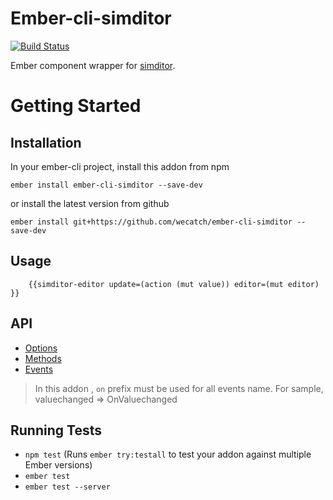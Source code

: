 # Ember-cli-simditor

[![Build Status](https://travis-ci.org/wecatch/ember-cli-simditor.svg?branch=master)](https://travis-ci.org/wecatch/ember-cli-simditor)

Ember component wrapper for [simditor](https://github.com/mycolorway/simditor).


# Getting Started

## Installation

In your ember-cli project, install this addon from npm 

```
ember install ember-cli-simditor --save-dev

```

or install the latest version from github

```
ember install git+https://github.com/wecatch/ember-cli-simditor --save-dev

```


## Usage

```
    {{simditor-editor update=(action (mut value)) editor=(mut editor) }}

```

## API

- [Options](http://simditor.tower.im/docs/doc-config.html)
- [Methods](http://simditor.tower.im/docs/doc-method.html)
- [Events](http://simditor.tower.im/docs/doc-event.html)
> In this addon , `on` prefix must be used for all events name. For sample, valuechanged => OnValuechanged

### 

## Running Tests

* `npm test` (Runs `ember try:testall` to test your addon against multiple Ember versions)
* `ember test`
* `ember test --server`

